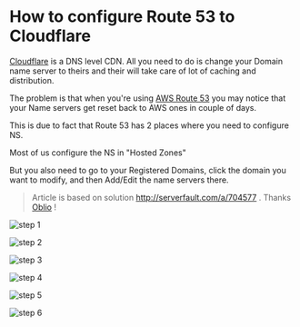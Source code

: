 # How to configure Route 53 to Cloudflare

[Cloudflare](https://www.cloudflare.com) is a DNS level CDN.
All you need to do is change your Domain name server to theirs and their
will take care of lot of caching and distribution.

The problem is that when you're using [AWS Route 53](https://aws.amazon.com/route53/) you may
notice that your Name servers get reset back to AWS ones in couple of
days.

This is due to fact that Route 53 has 2 places where you need to
configure NS.

Most of us configure the NS in "Hosted Zones"

But you also need to go to your Registered Domains, click the domain you want to
modify, and then Add/Edit the name servers there.

> Article is based on solution http://serverfault.com/a/704577 . Thanks
> [Oblio](http://serverfault.com/users/133223/oblio) ! 


![step 1](https://github.com/equivalent/scrapbook2/blob/master/assets/images/2016/cloudflare-aws-route-54_1.png)

![step 2](https://github.com/equivalent/scrapbook2/blob/master/assets/images/2016/cloudflare-aws-route-54_2.png)

![step 3](https://github.com/equivalent/scrapbook2/blob/master/assets/images/2016/cloudflare-aws-route-54_3.png)

![step 4](https://github.com/equivalent/scrapbook2/blob/master/assets/images/2016/cloudflare-aws-route-54_4.png)

![step 5](https://github.com/equivalent/scrapbook2/blob/master/assets/images/2016/cloudflare-aws-route-54_5.png)

![step 6](https://github.com/equivalent/scrapbook2/blob/master/assets/images/2016/cloudflare-aws-route-54_6.png)
